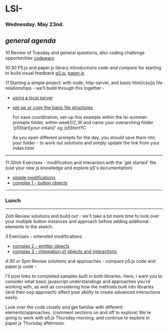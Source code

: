 # LSI- 

### Wednesday. May 23nd.

*general agenda* 
---

*10* Review of Tuesday and general questions, also coding challenge opportunities [codewars](https://www.codewars.com/)

*10:30* P5.js and paper.js library introductions *code and compare* for starting to build visual feedback [p5.js](https://p5js.org/), [paper.js](http://paperjs.org/)

*11* Starting a simple project: with node, http-server, and basic html/css/js file relationships - we'll build through this together -
+ [using a local server](https://github.com/processing/p5.js/wiki/Local-server)
+ [set-up or copy the basic file structures](https://p5js.org/get-started/#file-setup)

   For ease coordination, set-up this example within the lsi-summer-prompts folder, within week1/2_W and name your overarching folder 'p5Start[your intials]' *eg.'p5StartYC*
   
   As you open different prompts for the day, you should save them into your folder - to work out solutions and simply update the link from your index.html

---
*11:30ish* Exercises - modification and interaction with the 'get started' file (use your new js knowledge and explore p5's documentation)
+ [simple modifications](./index-00.js)
+ [complex 1 - button objects](./index-01.js)

---
### Lunch
---
*2ish* Review solutions and build out - we'll take a bit more time to look over your multiple button instances and approach before adding additional elements to the sketch. 

*3* Exercises - extended modifications
+ [complex 2 - emitter objects](./index-02.js)
+ [complex 3 - integration of objects and interactions](./index-03.js) 

*4:30 or 5pm* Review solutions and approaches - compare p5.js code and paper.js code - 
   
   I'll post links to completed samples built in both libraries. Here, I want you to consider what basic javascript understandings and approaches you're working with, as well as considering how the methods built into libraries (and their oop approach) affect your ability to create advanced interactions easily.
   
   Look over the code closely and get familiar with different elements/approaches. (comment sections on and off to explore) We're going to work with p5.js Thursday morning, and continue to explore in paper.js Thursday afternoon.
   
   
  
